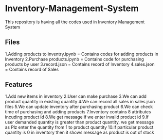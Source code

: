 # Inventory-Management-System
This repository is having all the codes used in Inventory Management System
## Files
1.Adding products to inventry.ipynb = Contains codes for adding products in Inventory 
2.Purchase products.ipynb = Contains code for purchasing products by user
3.record.json = Contains record of Inventory
4.sales.json = Contains record of Sales
## Features
1.Add new items in inventory
2.User can make purchase
3.We can add product quantity in existing quantity
4.We can record all sales in sales.json files
5.We can update inventory after purchasing product
6.We can check time of purchasing and adding products 
7.Inventory contains 8 attributes incuding product id
8.We get message if we enter invalid product id
9.If user demanded quantity is greater than product quantity, we get message as Plz enter the quantity from 1 to product quantity
10.If particular product quantity is 0 in inventory then it shows message as product is out of stock

        
       
